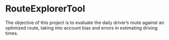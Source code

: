 # RouteExplorerTool
The objective of this project is to evaluate the daily driver’s route against an optimized route, taking into account bias and errors in estimating driving times. 
